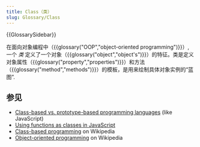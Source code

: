 ```yaml
---
title: Class（类）
slug: Glossary/Class
---
```


{{GlossarySidebar}}

在面向对象编程中（{{glossary("OOP","object-oriented programming")}}）, 一个 _类_ 定义了一个对象（{{glossary("object","object's")}}）的特征。类是定义对象属性（{{glossary("property","properties")}}）和方法（{{glossary("method","methods")}}）的模板，是用来绘制具体对象实例的“蓝图”.

## 参见

- [Class-based vs. prototype-based programming languages](/zh-CN/docs/Web/JavaScript/Guide/Details_of_the_Object_Model#Class-based_vs._prototype-based_languages) (like JavaScript)
- [Using functions as classes in JavaScript](/zh-CN/docs/Learn/JavaScript/Objects#The_Class)
- [Class-based programming](https://en.wikipedia.org/wiki/Class-based_programming) on Wikipedia
- [Object-oriented programming](https://en.wikipedia.org/wiki/Object-oriented_programming) on Wikipedia

